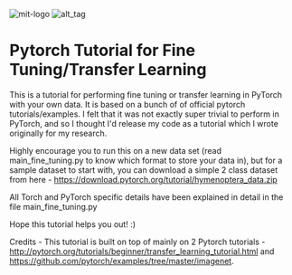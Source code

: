 ![mit-logo](https://csailprettycommittee.mit.edu/sites/default/files/images/MIT_logo.png)
![alt_tag](./imgs/pytorch.jpg)
# Pytorch Tutorial for Fine Tuning/Transfer Learning

This is a tutorial for performing fine tuning or transfer learning in PyTorch with your own data. It is based on a bunch of of official pytorch tutorials/examples. I felt that it was not exactly super trivial to perform in PyTorch, and so I thought I'd release my code as a tutorial which I wrote originally for my research. 

Highly encourage you to run this on a new data set (read main_fine_tuning.py to know which format to store your data in), but for a sample dataset to start with, you can download a simple 2 class dataset from here - https://download.pytorch.org/tutorial/hymenoptera_data.zip

All Torch and PyTorch specific details have been explained in detail in the file main_fine_tuning.py

Hope this tutorial helps you out! :)

Credits - This tutorial is built on top of mainly on 2 Pytorch tutorials - http://pytorch.org/tutorials/beginner/transfer_learning_tutorial.html and https://github.com/pytorch/examples/tree/master/imagenet.
